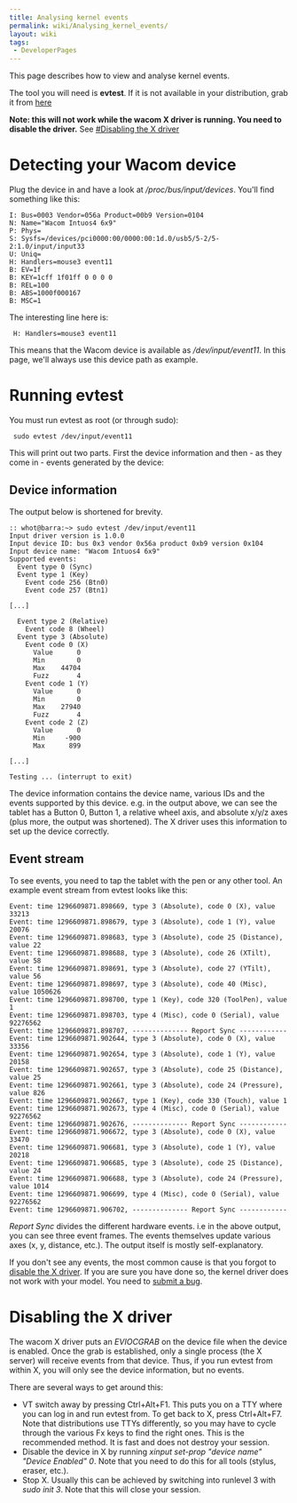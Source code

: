 ```yaml
---
title: Analysing kernel events
permalink: wiki/Analysing_kernel_events/
layout: wiki
tags:
 - DeveloperPages
---
```


This page describes how to view and analyse kernel events.

The tool you will need is **evtest**. If it is not available in your
distribution, grab it from [here](http://cgit.freedesktop.org/evtest/)

**Note: this will not work while the wacom X driver is running. You need
to disable the driver.** See [\#Disabling the X
driver](#Disabling_the_X_driver "wikilink")

Detecting your Wacom device
===========================

Plug the device in and have a look at */proc/bus/input/devices*. You'll
find something like this:

    I: Bus=0003 Vendor=056a Product=00b9 Version=0104
    N: Name="Wacom Intuos4 6x9"
    P: Phys=
    S: Sysfs=/devices/pci0000:00/0000:00:1d.0/usb5/5-2/5-2:1.0/input/input33
    U: Uniq=
    H: Handlers=mouse3 event11 
    B: EV=1f
    B: KEY=1cff 1f01ff 0 0 0 0
    B: REL=100
    B: ABS=1000f000167
    B: MSC=1

The interesting line here is:

` H: Handlers=mouse3 event11 `

This means that the Wacom device is available as */dev/input/event11*.
In this page, we'll always use this device path as example.

Running evtest
==============

You must run evtest as root (or through sudo):

` sudo evtest /dev/input/event11`

This will print out two parts. First the device information and then -
as they come in - events generated by the device:

Device information
------------------

The output below is shortened for brevity.

    :: whot@barra:~> sudo evtest /dev/input/event11 
    Input driver version is 1.0.0
    Input device ID: bus 0x3 vendor 0x56a product 0xb9 version 0x104
    Input device name: "Wacom Intuos4 6x9"
    Supported events:
      Event type 0 (Sync)
      Event type 1 (Key)
        Event code 256 (Btn0)
        Event code 257 (Btn1)

    [...]

      Event type 2 (Relative)
        Event code 8 (Wheel)
      Event type 3 (Absolute)
        Event code 0 (X)
          Value      0
          Min        0
          Max    44704
          Fuzz       4
        Event code 1 (Y)
          Value      0
          Min        0
          Max    27940
          Fuzz       4
        Event code 2 (Z)
          Value      0
          Min     -900
          Max      899

    [...]

    Testing ... (interrupt to exit)

The device information contains the device name, various IDs and the
events supported by this device. e.g. in the output above, we can see
the tablet has a Button 0, Button 1, a relative wheel axis, and absolute
x/y/z axes (plus more, the output was shortened). The X driver uses this
information to set up the device correctly.

Event stream
------------

To see events, you need to tap the tablet with the pen or any other
tool. An example event stream from evtest looks like this:

    Event: time 1296609871.898669, type 3 (Absolute), code 0 (X), value 33213
    Event: time 1296609871.898679, type 3 (Absolute), code 1 (Y), value 20076
    Event: time 1296609871.898683, type 3 (Absolute), code 25 (Distance), value 22
    Event: time 1296609871.898688, type 3 (Absolute), code 26 (XTilt), value 58
    Event: time 1296609871.898691, type 3 (Absolute), code 27 (YTilt), value 56
    Event: time 1296609871.898697, type 3 (Absolute), code 40 (Misc), value 1050626
    Event: time 1296609871.898700, type 1 (Key), code 320 (ToolPen), value 1
    Event: time 1296609871.898703, type 4 (Misc), code 0 (Serial), value 92276562
    Event: time 1296609871.898707, -------------- Report Sync ------------
    Event: time 1296609871.902644, type 3 (Absolute), code 0 (X), value 33356
    Event: time 1296609871.902654, type 3 (Absolute), code 1 (Y), value 20158
    Event: time 1296609871.902657, type 3 (Absolute), code 25 (Distance), value 25
    Event: time 1296609871.902661, type 3 (Absolute), code 24 (Pressure), value 826
    Event: time 1296609871.902667, type 1 (Key), code 330 (Touch), value 1
    Event: time 1296609871.902673, type 4 (Misc), code 0 (Serial), value 92276562
    Event: time 1296609871.902676, -------------- Report Sync ------------
    Event: time 1296609871.906672, type 3 (Absolute), code 0 (X), value 33470
    Event: time 1296609871.906681, type 3 (Absolute), code 1 (Y), value 20218
    Event: time 1296609871.906685, type 3 (Absolute), code 25 (Distance), value 24
    Event: time 1296609871.906688, type 3 (Absolute), code 24 (Pressure), value 1014
    Event: time 1296609871.906699, type 4 (Misc), code 0 (Serial), value 92276562
    Event: time 1296609871.906702, -------------- Report Sync ------------

*Report Sync* divides the different hardware events. i.e in the above
output, you can see three event frames. The events themselves update
various axes (x, y, distance, etc.). The output itself is mostly
self-explanatory.

If you don't see any events, the most common cause is that you forgot to
[disable the X driver](#Disabling_the_X_driver "wikilink"). If you are
sure you have done so, the kernel driver does not work with your model.
You need to [submit a bug](/wiki/Submitting_Bugs "wikilink").

Disabling the X driver
======================

The wacom X driver puts an *EVIOCGRAB* on the device file when the
device is enabled. Once the grab is established, only a single process
(the X server) will receive events from that device. Thus, if you run
evtest from within X, you will only see the device information, but no
events.

There are several ways to get around this:

-   VT switch away by pressing Ctrl+Alt+F1. This puts you on a TTY where
    you can log in and run evtest from. To get back to X, press
    Ctrl+Alt+F7. Note that distributions use TTYs differently, so you
    may have to cycle through the various Fx keys to find the right
    ones. This is the recommended method. It is fast and does not
    destroy your session.
-   Disable the device in X by running *xinput set-prop "device name"
    "Device Enabled" 0*. Note that you need to do this for all tools
    (stylus, eraser, etc.).
-   Stop X. Usually this can be achieved by switching into runlevel 3
    with *sudo init 3*. Note that this will close your session.
